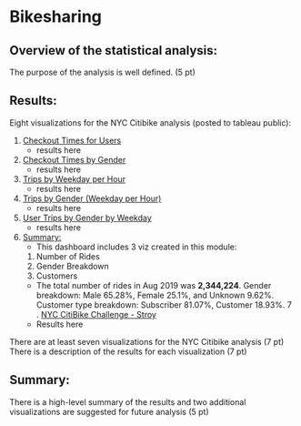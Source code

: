 # Bikesharing

## Overview of the statistical analysis:

The purpose of the analysis is well defined. (5 pt)

## Results:

Eight visualizations for the NYC Citibike analysis (posted to tableau public):
1. [Checkout Times for Users](https://public.tableau.com/app/profile/kobert.lam/viz/NYCCitiBikeChallenge-CheckoutTimesforUsers/CheckoutTimesforUsers?publish=yes)
    * results here
2. [Checkout Times by Gender](https://public.tableau.com/app/profile/kobert.lam/viz/NYCCitiBikeChallenge-CheckoutTimesbyGender/CheckoutTimesbyGender?publish=yes)
    * results here
3. [Trips by Weekday per Hour](https://public.tableau.com/app/profile/kobert.lam/viz/NYCCitiBikeChallenge-TripsbyWeekdayperHour/TripsbyWeekdayperHour?publish=yes)
    * results here
4. [Trips by Gender (Weekday per Hour)](https://public.tableau.com/app/profile/kobert.lam/viz/NYCCitiBikeChallenge-TripsbyGenderWeekdayperHour/TripsbyGenderWeekdayperHour?publish=yes)
    * results here
5. [User Trips by Gender by Weekday](https://public.tableau.com/app/profile/kobert.lam/viz/NYCCitiBikeChallenge-UserTripsbyGenderbyWeekday/UserTripsbyGenderbyWeekday?publish=yes)
    * results here
6. [Summary:](https://public.tableau.com/app/profile/kobert.lam/viz/NYCCitiBikeChallenge-Summary/Summary?publish=yes)
    * This dashboard includes 3 viz created in this module:
    1. Number of Rides
    2. Gender Breakdown
    3. Customers
    * The total number of rides in Aug 2019 was **2,344,224**. Gender breakdown: Male 65.28%, Female 25.1%, and Unknown 9.62%. Customer type breakdown: Subscriber 81.07%, Customer 18.93%.
7 . [NYC CitiBike Challenge - Stroy](https://public.tableau.com/app/profile/kobert.lam/viz/NYCCitiBikeChallenge-Stroy/NYCCitiBikeAnalysis?publish=yes)
    * Results here

There are at least seven visualizations for the NYC Citibike analysis (7 pt)
There is a description of the results for each visualization (7 pt)

## Summary:

There is a high-level summary of the results and two additional visualizations are suggested for future analysis (5 pt)
